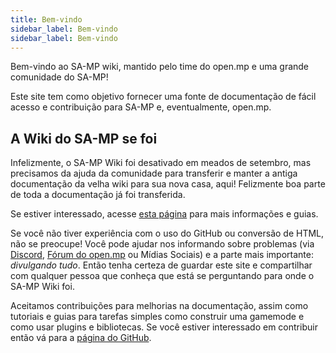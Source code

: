 ```yaml
---
title: Bem-vindo
sidebar_label: Bem-vindo
sidebar_label: Bem-vindo
---
```


Bem-vindo ao SA-MP wiki, mantido pelo time do open.mp e uma grande comunidade do SA-MP!

Este site tem como objetivo fornecer uma fonte de documentação de fácil acesso e contribuição para SA-MP e, eventualmente, open.mp.

## A Wiki do SA-MP se foi

Infelizmente, o SA-MP Wiki foi desativado em meados de setembro, mas precisamos da ajuda da comunidade para transferir e manter a antiga documentação da velha wiki para sua nova casa, aqui! Felizmente boa parte de toda a documentação já foi transferida.

Se estiver interessado, acesse [esta página](/pt-BR/docs/meta/Contributing) para mais informações e guias.

Se você não tiver experiência com o uso do GitHub ou conversão de HTML, não se preocupe! Você pode ajudar nos informando sobre problemas (via [Discord](https://discord.gg/samp), [Fórum do open.mp](https://forum.open.mp) ou Mídias Sociais) e a parte mais importante: _divulgando tudo_. Então tenha certeza de guardar este site e compartilhar com qualquer pessoa que conheça que está se perguntando para onde o SA-MP Wiki foi.

Aceitamos contribuições para melhorias na documentação, assim como tutoriais e guias para tarefas simples como construir uma gamemode e como usar plugins e bibliotecas. Se você estiver interessado em contribuir então vá para a [página do GitHub](https://github.com/openmultiplayer/web).

